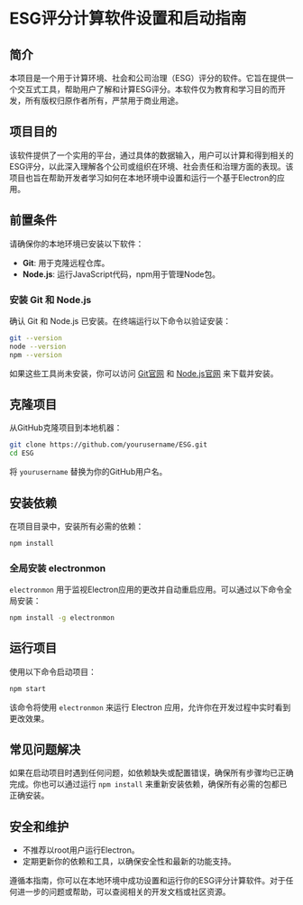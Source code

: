 

# ESG评分计算软件设置和启动指南

## 简介
本项目是一个用于计算环境、社会和公司治理（ESG）评分的软件。它旨在提供一个交互式工具，帮助用户了解和计算ESG评分。本软件仅为教育和学习目的而开发，所有版权归原作者所有，严禁用于商业用途。

## 项目目的
该软件提供了一个实用的平台，通过具体的数据输入，用户可以计算和得到相关的ESG评分，以此深入理解各个公司或组织在环境、社会责任和治理方面的表现。该项目也旨在帮助开发者学习如何在本地环境中设置和运行一个基于Electron的应用。

## 前置条件
请确保你的本地环境已安装以下软件：
- **Git**: 用于克隆远程仓库。
- **Node.js**: 运行JavaScript代码，npm用于管理Node包。

### 安装 Git 和 Node.js
确认 Git 和 Node.js 已安装。在终端运行以下命令以验证安装：
```bash
git --version
node --version
npm --version
```
如果这些工具尚未安装，你可以访问 [Git官网](https://git-scm.com/) 和 [Node.js官网](https://nodejs.org/) 来下载并安装。

## 克隆项目
从GitHub克隆项目到本地机器：
```bash
git clone https://github.com/yourusername/ESG.git
cd ESG
```
将 `yourusername` 替换为你的GitHub用户名。

## 安装依赖
在项目目录中，安装所有必需的依赖：
```bash
npm install
```

### 全局安装 electronmon
`electronmon` 用于监视Electron应用的更改并自动重启应用。可以通过以下命令全局安装：
```bash
npm install -g electronmon
```

## 运行项目
使用以下命令启动项目：
```bash
npm start
```
该命令将使用 `electronmon` 来运行 Electron 应用，允许你在开发过程中实时看到更改效果。

## 常见问题解决
如果在启动项目时遇到任何问题，如依赖缺失或配置错误，确保所有步骤均已正确完成。你也可以通过运行 `npm install` 来重新安装依赖，确保所有必需的包都已正确安装。

## 安全和维护
- 不推荐以root用户运行Electron。
- 定期更新你的依赖和工具，以确保安全性和最新的功能支持。

遵循本指南，你可以在本地环境中成功设置和运行你的ESG评分计算软件。对于任何进一步的问题或帮助，可以查阅相关的开发文档或社区资源。
```

